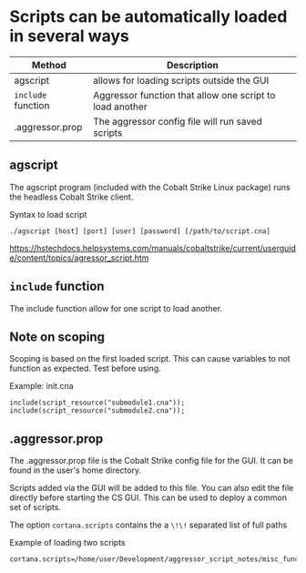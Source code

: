 # Scripts can be automatically loaded in several ways

Method             | Description
-------------------|--
agscript           | allows for loading scripts outside the GUI
`include` function | Aggressor function that allow one script to load another
.aggressor.prop    | The aggressor config file will run saved scripts

## agscript

The agscript program (included with the Cobalt Strike Linux package) runs the headless Cobalt Strike client. 

Syntax to load script

```
./agscript [host] [port] [user] [password] [/path/to/script.cna]
```

https://hstechdocs.helpsystems.com/manuals/cobaltstrike/current/userguide/content/topics/agressor_script.htm

## `include` function

The include function allow for one script to load another. 

## Note on scoping

Scoping is based on the first loaded script. This can cause variables to not function as expected. Test before using.

Example: init.cna

```
include(script_resource("submodule1.cna"));
include(script_resource("submodule2.cna"));

```

## .aggressor.prop

The .aggressor.prop file is the Cobalt Strike config file for the GUI. It can be found in the user's home directory.

Scripts added via the GUI will be added to this file. You can also edit the file directly before starting the CS GUI. This can be used to deploy a common set of scripts.

The option `cortana.scripts` contains the a `\!\!` separated list of full paths

Example of loading two scripts

```
cortana.scripts=/home/user/Development/aggressor_script_notes/misc_functions.cna\!\!/home/user/Development/aggressor_script_notes/data_models.cna
```

